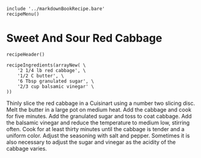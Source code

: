 ~~~ markdown-script
include '../markdownBookRecipe.bare'
recipeMenu()
~~~

# Sweet And Sour Red Cabbage

~~~ markdown-script
recipeHeader()
~~~

~~~ markdown-script
recipeIngredients(arrayNew( \
    '2 1/4 lb red cabbage', \
    '1/2 C butter', \
    '6 Tbsp granulated sugar', \
    '2/3 cup balsamic vinegar' \
))
~~~

Thinly slice the red cabbage in a Cuisinart using a number two slicing disc. Melt the butter in a
large pot on medium heat. Add the cabbage and cook for five minutes. Add the granulated sugar and
toss to coat cabbage. Add the balsamic vinegar and reduce the temperature to medium low, stirring
often. Cook for at least thirty minutes until the cabbage is tender and a uniform color. Adjust the
seasoning with salt and pepper. Sometimes it is also necessary to adjust the sugar and vinegar as
the acidity of the cabbage varies.
